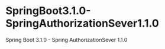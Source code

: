 # SpringBoot3.1.0-SpringAuthorizationSever1.1.0
Spring Boot 3.1.0 - Spring AuthorizationSever 1.1.0
